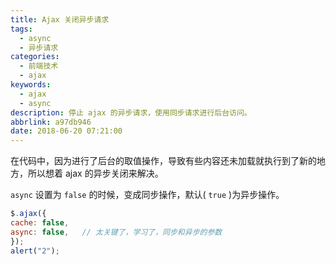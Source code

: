 ```yaml
---
title: Ajax 关闭异步请求
tags:
  - async
  - 异步请求
categories:
  - 前端技术
  - ajax
keywords:
  - ajax
  - async
description: 停止 ajax 的异步请求，使用同步请求进行后台访问。
abbrlink: a97db946
date: 2018-06-20 07:21:00
---
```


在代码中，因为进行了后台的取值操作，导致有些内容还未加载就执行到了新的地方，所以想着 ajax 的异步关闭来解决。

`async` 设置为 `false` 的时候，变成同步操作，默认( `true` )为异步操作。

```javascript
$.ajax({
cache: false,
async: false,   // 太关键了，学习了，同步和异步的参数
});
alert("2");
```
